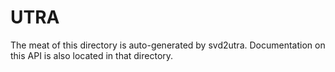 # UTRA

The meat of this directory is auto-generated by svd2utra. Documentation
on this API is also located in that directory.
